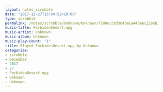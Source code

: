 ```yaml
---
layout: notes_scrobble
date: "2017-12-27T13:04:52+10:00"
type: scrobble
permalink: /notes/scrobble/Unknown/Unknown/7580ecc6d364baca443aec229eb2898e388d9e72.html
music-title: ForbidenDesert.mpg
music-artist: Unknown
music-album: Unknown
music-play-count: "1"
title: Played ForbidenDesert.mpg by Unknown
categories:
- scrobble
- December
- 2017
- 27
- ForbidenDesert.mpg
- Unknown
- Unknown
---
```

